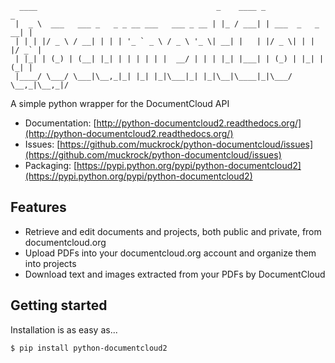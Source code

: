 <pre><code>  ____                                        _    ____ _                 _
 |  _ \  ___   ___ _   _ _ __ ___   ___ _ __ | |_ / ___| | ___  _   _  __| |
 | | | |/ _ \ / __| | | | '_ ` _ \ / _ \ '_ \| __| |   | |/ _ \| | | |/ _` |
 | |_| | (_) | (__| |_| | | | | | |  __/ | | | |_| |___| | (_) | |_| | (_| |
 |____/ \___/ \___|\__,_|_| |_| |_|\___|_| |_|\__|\____|_|\___/ \__,_|\__,_|/  </code></pre>

A simple python wrapper for the DocumentCloud API

* Documentation: [http://python-documentcloud2.readthedocs.org/](http://python-documentcloud2.readthedocs.org/)
* Issues: [https://github.com/muckrock/python-documentcloud/issues](https://github.com/muckrock/python-documentcloud/issues)
* Packaging: [https://pypi.python.org/pypi/python-documentcloud2](https://pypi.python.org/pypi/python-documentcloud2)

Features
--------

* Retrieve and edit documents and projects, both public and private, from documentcloud.org
* Upload PDFs into your documentcloud.org account and organize them into projects
* Download text and images extracted from your PDFs by DocumentCloud

Getting started
---------------

Installation is as easy as...

```bash
$ pip install python-documentcloud2
```
